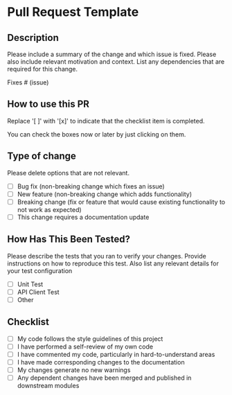 # Pull Request Template

## Description

Please include a summary of the change and which issue is fixed. Please also include relevant motivation and context. List any dependencies that are required for this change.

Fixes # (issue)

## How to use this PR

Replace '[ ]' with '[x]' to indicate that the checklist item is completed.

You can check the boxes now or later by just clicking on them.

## Type of change

Please delete options that are not relevant.

- [ ] Bug fix (non-breaking change which fixes an issue)
- [ ] New feature (non-breaking change which adds functionality)
- [ ] Breaking change (fix or feature that would cause existing functionality to not work as expected)
- [ ] This change requires a documentation update

## How Has This Been Tested?

Please describe the tests that you ran to verify your changes. Provide instructions on how to reproduce this test. Also list any relevant details for your test configuration

- [ ] Unit Test
- [ ] API Client Test
- [ ] Other

## Checklist

- [ ] My code follows the style guidelines of this project
- [ ] I have performed a self-review of my own code
- [ ] I have commented my code, particularly in hard-to-understand areas
- [ ] I have made corresponding changes to the documentation
- [ ] My changes generate no new warnings
- [ ] Any dependent changes have been merged and published in downstream modules
